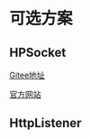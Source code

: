 # 可选方案

## HPSocket

[Gitee地址](https://gitee.com/ldcsaa/HP-Socket)

[官方网站](http://www.hpsocket.net/)

## HttpListener

